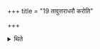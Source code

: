 +++
title = "19 तावुत्तराधरौ करोति"

+++

<details><summary>थिते</summary>

तावुत्तराधरौ करोति १९
</details>
